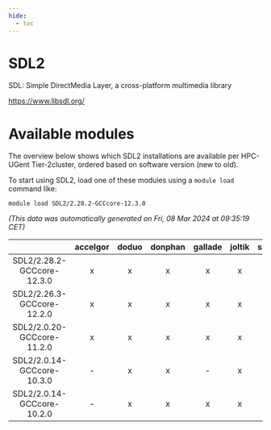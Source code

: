 ```yaml
---
hide:
  - toc
---
```


SDL2
====


SDL: Simple DirectMedia Layer, a cross-platform multimedia library

https://www.libsdl.org/
# Available modules


The overview below shows which SDL2 installations are available per HPC-UGent Tier-2cluster, ordered based on software version (new to old).

To start using SDL2, load one of these modules using a `module load` command like:

```shell
module load SDL2/2.28.2-GCCcore-12.3.0
```

*(This data was automatically generated on Fri, 08 Mar 2024 at 09:35:19 CET)*  

| |accelgor|doduo|donphan|gallade|joltik|skitty|
| :---: | :---: | :---: | :---: | :---: | :---: | :---: |
|SDL2/2.28.2-GCCcore-12.3.0|x|x|x|x|x|x|
|SDL2/2.26.3-GCCcore-12.2.0|x|x|x|x|x|x|
|SDL2/2.0.20-GCCcore-11.2.0|x|x|x|x|x|x|
|SDL2/2.0.14-GCCcore-10.3.0|-|x|x|-|x|x|
|SDL2/2.0.14-GCCcore-10.2.0|-|x|x|x|x|x|
